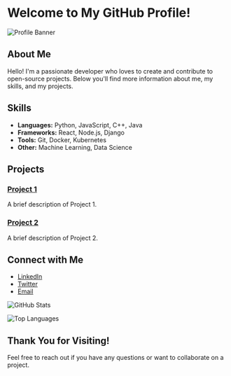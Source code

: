 # Welcome to My GitHub Profile!

![Profile Banner](https://via.placeholder.com/1000x200.png?text=Welcome+to+My+GitHub+Profile)

## About Me

Hello! I'm a passionate developer who loves to create and contribute to open-source projects. Below you'll find more information about me, my skills, and my projects.

## Skills

- **Languages:** Python, JavaScript, C++, Java
- **Frameworks:** React, Node.js, Django
- **Tools:** Git, Docker, Kubernetes
- **Other:** Machine Learning, Data Science

## Projects

### [Project 1](https://github.com/km1000101/project1)
A brief description of Project 1.

### [Project 2](https://github.com/km1000101/project2)
A brief description of Project 2.

## Connect with Me

- [LinkedIn](https://www.linkedin.com/in/yourprofile)
- [Twitter](https://twitter.com/yourprofile)
- [Email](mailto:your-email@example.com)

![GitHub Stats](https://github-readme-stats.vercel.app/api?username=km1000101&show_icons=true&theme=radical)

![Top Languages](https://github-readme-stats.vercel.app/api/top-langs/?username=km1000101&layout=compact&theme=radical)

## Thank You for Visiting!

Feel free to reach out if you have any questions or want to collaborate on a project.
